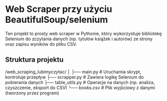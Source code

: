 # Web Scraper przy użyciu BeautifulSoup/selenium

Ten projekt to prosty web scraper w Pythonie, który wykorzystuje bibliotekę Selenium do zczytania danych (np. tytułów książek i autorów) ze strony oraz zapisu wyników do pliku CSV.

## Struktura projektu

/web_scraping_lubimyczytac/
│
├── main.py                  # Uruchamia skrypt, kontroluje przepływ
├── scrapper.py              # Zawiera logikę Selenium do pobierania danych
├── table_utils.py           # Operacje na danych (np. analiza, czyszczenie, eksport do CSV)
└── books.csv                # Plik wyjściowy z danymi (tworzony przez program)
